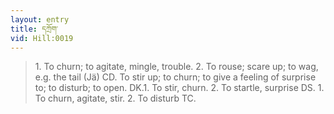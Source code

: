 ```yaml
---
layout: entry
title: དཀྲོག་
vid: Hill:0019
---
```

> 1\. To churn; to agitate, mingle, trouble\. 2\. To rouse; scare up; to wag, e\.g\. the tail (Jä) CD\. To stir up; to churn; to give a feeling of surprise to; to disturb; to open\. DK\.1\. To stir, churn\. 2\. To startle, surprise DS\. 1\. To churn, agitate, stir\. 2\. To disturb TC\.


